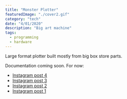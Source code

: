 ```yaml
---
title: "Monster Plotter"
featuredImage: "./cover2.gif"
category: "tech"
date: "4/01/2020"
description: "Big art machine"
tags:
  - programming
  - hardware
---
```


<p>
  Large format plotter built mostly from big box store parts. 
</p>
<p>
Documentation coming soon. For now:
<ul>
<li><a href="https://www.instagram.com/p/B_yHMaBBIrq/">Instagram post 4</a></li>
<li><a href="https://www.instagram.com/p/B_ukwqsBscZ/">Instagram post 3</a></li>
<li><a href="https://www.instagram.com/p/B_ujdGsBgf3/">Instagram post 2</a></li>
<li><a href="https://www.instagram.com/p/B--v_v9huLz/">Instagram post 1</a></li>

</p>

<!-- <p><img src="./side.mp4"></p>
<p><img src="./0.jpg"></p>
<p><img src="./straight.mp4"></p>
<p><img src="./1.jpg"></p>
<p><img src="./top_down.mp4"></p> -->
